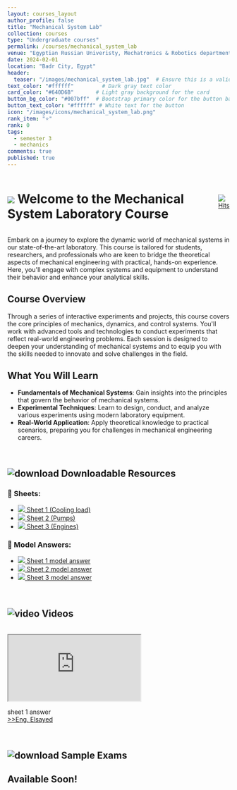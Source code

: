 ```yaml
---
layout: courses_layout
author_profile: false
title: "Mechanical System Lab"
collection: courses
type: "Undergraduate courses"
permalink: /courses/mechanical_system_lab
venue: "Egyptian Russian Univeristy, Mechatronics & Robotics department"
date: 2024-02-01
location: "Badr City, Egypt"
header:
  teaser: "/images/mechanical_system_lab.jpg"  # Ensure this is a valid path to an image file
text_color: "#ffffff"         # Dark gray text color
card_color: "#640D6B"       # Light gray background for the card
button_bg_color: "#007bff"  # Bootstrap primary color for the button background
button_text_color: "#ffffff" # White text for the button
icon: "/images/icons/mechanical_system_lab.png"
rank_item: "⭐"
rank: 0
tags:
  - semester 3
  - mechanics
comments: true
published: true
---
```


<div style="display: flex; justify-content: space-between; align-items: center;">
    <h1 class="exercises-header" style="background: #ffffff00; --header-text-color: #474646; padding: 0px;"><img src="../images/icons/pin.png"> Welcome to the Mechanical System Laboratory Course</h1>
    <a href="https://hits.sh/elsayedaner.github.io/courses/mechanical_system_lab/"><img alt="Hits" src="https://hits.sh/elsayedaner.github.io/courses/mechanical_system_lab.svg?style=for-the-badge"/></a>
</div>

Embark on a journey to explore the dynamic world of mechanical systems in our state-of-the-art laboratory. This course is tailored for students, researchers, and professionals who are keen to bridge the theoretical aspects of mechanical engineering with practical, hands-on experience. Here, you'll engage with complex systems and equipment to understand their behavior and enhance your analytical skills.

## Course Overview

Through a series of interactive experiments and projects, this course covers the core principles of mechanics, dynamics, and control systems. You'll work with advanced tools and technologies to conduct experiments that reflect real-world engineering problems. Each session is designed to deepen your understanding of mechanical systems and to equip you with the skills needed to innovate and solve challenges in the field.

## What You Will Learn

- **Fundamentals of Mechanical Systems**: Gain insights into the principles that govern the behavior of mechanical systems.
- **Experimental Techniques**: Learn to design, conduct, and analyze various experiments using modern laboratory equipment.
- **Real-World Application**: Apply theoretical knowledge to practical scenarios, preparing you for challenges in mechanical engineering careers.
<br>

<h2 class="exercises-header" style="--header-start-color: {{ page.card_color }}; --header-text-color: {{ page.text_color }};"><img src="../images/icons/download.png" alt="download"> Downloadable Resources</h2>
<div class="container_column">
  <div class="column_x">
    <h3>🔹 Sheets:</h3>
    <ul class="pdf-list">
      <li><a class="pdf-link" href="../files/mechanical_lab/sheet_1.pdf" target="_blank"><img src="../images/icons/pdf.png"> Sheet 1 (Cooling load)</a></li>
      <li><a class="pdf-link" href="../files/mechanical_lab/sheet_2.pdf" target="_blank"><img src="../images/icons/pdf.png"> Sheet 2 (Pumps)</a></li>
      <li><a class="pdf-link" href="../files/mechanical_lab/sheet_3.pdf" target="_blank"><img src="../images/icons/pdf.png"> Sheet 3 (Engines)</a></li>
    </ul>
  </div>
  <div class="column_x">
    <h3>🔹 Model Answers:</h3>
    <ul class="pdf-list">
      <li><a class="pdf-link" href="../files/mechanical_lab/sheet_1_MA.pdf" target="_blank"><img src="../images/icons/pdf.png"> Sheet 1 model answer</a></li>
      <li><a class="pdf-link" href="../files/mechanical_lab/sheet_2_MA.pdf" target="_blank"><img src="../images/icons/pdf.png"> Sheet 2 model answer</a></li>
      <li><a class="pdf-link" href="../files/mechanical_lab/sheet_3_MA.pdf" target="_blank"><img src="../images/icons/pdf.png"> Sheet 3 model answer</a></li>
    </ul>
  </div>
</div>
<br>

<h2 class="exercises-header" style="--header-start-color: {{ page.card_color }}; --header-text-color: {{ page.text_color }};"><img src="../images/icons/video.png" alt="video"> Videos</h2>
<br>
<div class="video-container">
    <div class="video-group">
        <div class="video-wrapper">
            <iframe src="https://www.youtube.com/embed/6RQ3MZ_tjuY" title="sheet 1 answer"
                allow="accelerometer; autoplay; clipboard-write; encrypted-media; gyroscope; picture-in-picture"
                allowfullscreen></iframe>
        </div>
        <p class="video-description">sheet 1 answer<br>
        <a href="https://www.linkedin.com/in/elsayed-atif/" target="_blank"> >>Eng. Elsayed</a></p>
    </div>
</div> 
<br>

<h2 class="exercises-header" style="--header-start-color: {{ page.card_color }}; --header-text-color: {{ page.text_color }};"><img src="../images/icons/exams.png" alt="download"> Sample Exams</h2>

## Available Soon!
